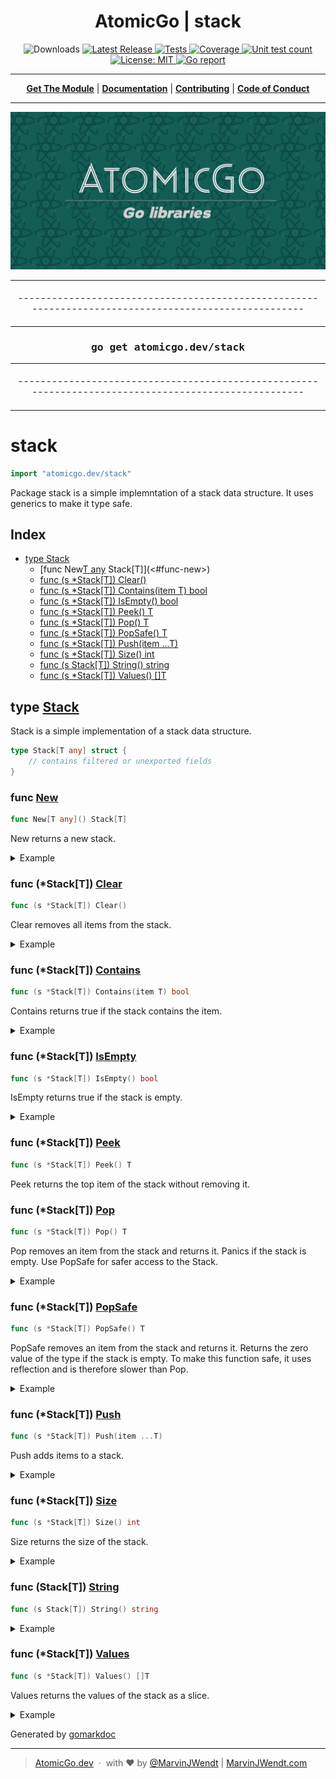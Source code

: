 <h1 align="center">AtomicGo | stack</h1>

<p align="center">
<img src="https://img.shields.io/endpoint?url=https://atomicgo.dev/api/shields/stack&style=flat-square" alt="Downloads">

<a href="https://github.com/atomicgo/stack/releases">
<img src="https://img.shields.io/github/v/release/atomicgo/stack?style=flat-square" alt="Latest Release">
</a>

<a href="https://codecov.io/gh/atomicgo/stack" target="_blank">
<img src="https://img.shields.io/github/workflow/status/atomicgo/stack/Go?label=tests&style=flat-square" alt="Tests">
</a>

<a href="https://codecov.io/gh/atomicgo/stack" target="_blank">
<img src="https://img.shields.io/codecov/c/gh/atomicgo/stack?color=magenta&logo=codecov&style=flat-square" alt="Coverage">
</a>

<a href="https://codecov.io/gh/atomicgo/stack">
<!-- unittestcount:start --><img src="https://img.shields.io/badge/Unit_Tests-23-magenta?style=flat-square" alt="Unit test count"><!-- unittestcount:end -->
</a>

<a href="https://opensource.org/licenses/MIT" target="_blank">
<img src="https://img.shields.io/badge/License-MIT-yellow.svg?style=flat-square" alt="License: MIT">
</a>
  
<a href="https://goreportcard.com/report/github.com/atomicgo/stack" target="_blank">
<img src="https://goreportcard.com/badge/github.com/atomicgo/stack?style=flat-square" alt="Go report">
</a>   

</p>

---

<p align="center">
<strong><a href="#install">Get The Module</a></strong>
|
<strong><a href="https://pkg.go.dev/atomicgo.dev/stack#section-documentation" target="_blank">Documentation</a></strong>
|
<strong><a href="https://github.com/atomicgo/atomicgo/blob/main/CONTRIBUTING.md" target="_blank">Contributing</a></strong>
|
<strong><a href="https://github.com/atomicgo/atomicgo/blob/main/CODE_OF_CONDUCT.md" target="_blank">Code of Conduct</a></strong>
</p>

---

<p align="center">
  <img src="https://raw.githubusercontent.com/atomicgo/atomicgo/main/assets/header.png" alt="AtomicGo">
</p>

<p align="center">
<table>
<tbody>
<td align="center">
<img width="2000" height="0"><br>
  -----------------------------------------------------------------------------------------------------
<img width="2000" height="0">
</td>
</tbody>
</table>
</p>
<h3  align="center"><pre>go get atomicgo.dev/stack</pre></h3>
<p align="center">
<table>
<tbody>
<td align="center">
<img width="2000" height="0"><br>
   -----------------------------------------------------------------------------------------------------
<img width="2000" height="0">
</td>
</tbody>
</table>
</p>

<!-- gomarkdoc:embed:start -->

<!-- Code generated by gomarkdoc. DO NOT EDIT -->

# stack

```go
import "atomicgo.dev/stack"
```

Package stack is a simple implemntation of a stack data structure. It uses generics to make it type safe.

## Index

- [type Stack](<#type-stack>)
  - [func New[T any]() Stack[T]](<#func-new>)
  - [func (s *Stack[T]) Clear()](<#func-stackt-clear>)
  - [func (s *Stack[T]) Contains(item T) bool](<#func-stackt-contains>)
  - [func (s *Stack[T]) IsEmpty() bool](<#func-stackt-isempty>)
  - [func (s *Stack[T]) Peek() T](<#func-stackt-peek>)
  - [func (s *Stack[T]) Pop() T](<#func-stackt-pop>)
  - [func (s *Stack[T]) PopSafe() T](<#func-stackt-popsafe>)
  - [func (s *Stack[T]) Push(item ...T)](<#func-stackt-push>)
  - [func (s *Stack[T]) Size() int](<#func-stackt-size>)
  - [func (s Stack[T]) String() string](<#func-stackt-string>)
  - [func (s *Stack[T]) Values() []T](<#func-stackt-values>)


## type [Stack](<https://github.com/atomicgo/stack/blob/main/stack.go#L9-L11>)

Stack is a simple implementation of a stack data structure.

```go
type Stack[T any] struct {
    // contains filtered or unexported fields
}
```

### func [New](<https://github.com/atomicgo/stack/blob/main/stack.go#L14>)

```go
func New[T any]() Stack[T]
```

New returns a new stack.

<details><summary>Example</summary>
<p>

```go
package main

import (
	"atomicgo.dev/stack"
)

func main() {
	stack.New[string]()
}
```

</p>
</details>

### func \(\*Stack\[T\]\) [Clear](<https://github.com/atomicgo/stack/blob/main/stack.go#L58>)

```go
func (s *Stack[T]) Clear()
```

Clear removes all items from the stack.

<details><summary>Example</summary>
<p>

```go
package main

import (
	"fmt"

	"atomicgo.dev/stack"
)

func main() {
	s := stack.New[string]()
	s.Push("Hello")
	s.Push("World")

	s.Clear()

	fmt.Println(s)

}
```

#### Output

```
[]
```

</p>
</details>

### func \(\*Stack\[T\]\) [Contains](<https://github.com/atomicgo/stack/blob/main/stack.go#L63>)

```go
func (s *Stack[T]) Contains(item T) bool
```

Contains returns true if the stack contains the item.

<details><summary>Example</summary>
<p>

```go
package main

import (
	"fmt"

	"atomicgo.dev/stack"
)

func main() {
	s := stack.New[string]()
	s.Push("Hello")
	s.Push("World")

	fmt.Println(s.Contains("Hello"))
	fmt.Println(s.Contains("Foo"))

}
```

#### Output

```
true
false
```

</p>
</details>

### func \(\*Stack\[T\]\) [IsEmpty](<https://github.com/atomicgo/stack/blob/main/stack.go#L43>)

```go
func (s *Stack[T]) IsEmpty() bool
```

IsEmpty returns true if the stack is empty.

<details><summary>Example</summary>
<p>

```go
package main

import (
	"fmt"

	"atomicgo.dev/stack"
)

func main() {
	s := stack.New[string]()
	s.Push("Hello")
	s.Push("World")

	fmt.Println(s.IsEmpty())

	s.Clear()

	fmt.Println(s.IsEmpty())

}
```

#### Output

```
false
true
```

</p>
</details>

### func \(\*Stack\[T\]\) [Peek](<https://github.com/atomicgo/stack/blob/main/stack.go#L53>)

```go
func (s *Stack[T]) Peek() T
```

Peek returns the top item of the stack without removing it.

### func \(\*Stack\[T\]\) [Pop](<https://github.com/atomicgo/stack/blob/main/stack.go#L25>)

```go
func (s *Stack[T]) Pop() T
```

Pop removes an item from the stack and returns it. Panics if the stack is empty. Use PopSafe for safer access to the Stack.

<details><summary>Example</summary>
<p>

```go
package main

import (
	"fmt"

	"atomicgo.dev/stack"
)

func main() {
	s := stack.New[string]()
	s.Push("Hello")
	s.Push("World")

	fmt.Println(s.Pop())
	fmt.Println(s.Pop())

}
```

#### Output

```
World
Hello
```

</p>
</details>

### func \(\*Stack\[T\]\) [PopSafe](<https://github.com/atomicgo/stack/blob/main/stack.go#L34>)

```go
func (s *Stack[T]) PopSafe() T
```

PopSafe removes an item from the stack and returns it. Returns the zero value of the type if the stack is empty. To make this function safe, it uses reflection and is therefore slower than Pop.

<details><summary>Example</summary>
<p>

```go
package main

import (
	"fmt"

	"atomicgo.dev/stack"
)

func main() {
	s := stack.New[string]()
	s.Push("Hello")
	s.Push("World")

	fmt.Println(s.PopSafe())
	fmt.Println(s.PopSafe())
	fmt.Println(s.PopSafe())

}
```

#### Output

```
World
Hello
```

</p>
</details>

### func \(\*Stack\[T\]\) [Push](<https://github.com/atomicgo/stack/blob/main/stack.go#L19>)

```go
func (s *Stack[T]) Push(item ...T)
```

Push adds items to a stack.

<details><summary>Example</summary>
<p>

```go
package main

import (
	"fmt"

	"atomicgo.dev/stack"
)

func main() {
	s := stack.New[string]()
	s.Push("Hello")
	s.Push("World")

	fmt.Println(s)

}
```

#### Output

```
[Hello World]
```

</p>
</details>

### func \(\*Stack\[T\]\) [Size](<https://github.com/atomicgo/stack/blob/main/stack.go#L48>)

```go
func (s *Stack[T]) Size() int
```

Size returns the size of the stack.

<details><summary>Example</summary>
<p>

```go
package main

import (
	"fmt"

	"atomicgo.dev/stack"
)

func main() {
	s := stack.New[string]()
	s.Push("Hello")
	s.Push("World")

	fmt.Println(s.Size())

}
```

#### Output

```
2
```

</p>
</details>

### func \(Stack\[T\]\) [String](<https://github.com/atomicgo/stack/blob/main/stack.go#L77>)

```go
func (s Stack[T]) String() string
```

<details><summary>Example</summary>
<p>

```go
package main

import (
	"fmt"

	"atomicgo.dev/stack"
)

func main() {
	s := stack.New[string]()
	s.Push("Hello")
	s.Push("World")

	fmt.Println(s.String())

}
```

#### Output

```
[Hello World]
```

</p>
</details>

### func \(\*Stack\[T\]\) [Values](<https://github.com/atomicgo/stack/blob/main/stack.go#L73>)

```go
func (s *Stack[T]) Values() []T
```

Values returns the values of the stack as a slice.

<details><summary>Example</summary>
<p>

```go
package main

import (
	"fmt"

	"atomicgo.dev/stack"
)

func main() {
	s := stack.New[string]()
	s.Push("Hello")
	s.Push("World")

	fmt.Println(s.Values())

}
```

#### Output

```
[Hello World]
```

</p>
</details>



Generated by [gomarkdoc](<https://github.com/princjef/gomarkdoc>)


<!-- gomarkdoc:embed:end -->

---

> [AtomicGo.dev](https://atomicgo.dev) &nbsp;&middot;&nbsp;
> with ❤️ by [@MarvinJWendt](https://github.com/MarvinJWendt) |
> [MarvinJWendt.com](https://marvinjwendt.com)

